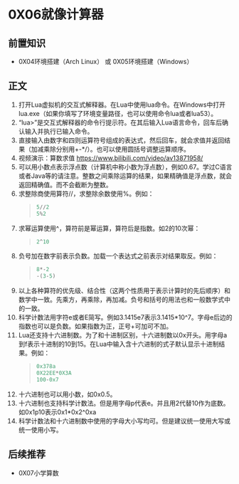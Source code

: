 # 0X06就像计算器

## 前置知识

* 0X04环境搭建（Arch Linux） 或 0X05环境搭建（Windows）

## 正文

1. 打开Lua虚拟机的交互式解释器。在Lua中使用lua命令。在Windows中打开lua.exe（如果你填写了环境变量路径，也可以使用命令lua或者lua53）。
1. “lua>”是交互式解释器的命令行提示符。在其后输入Lua语言命令，回车后确认输入并执行已输入命令。
1. 直接输入由数字和四则运算符号组成的表达式，然后回车，就会求值并返回结果（加减乘除分别用+-*/）。也可以使用圆括号调整运算顺序。
1. 视频演示：算数求值 <https://www.bilibili.com/video/av13871958/>
1. 可以用小数点表示浮点数（计算机中称小数为浮点数），例如0.67。学过C语言或者Java等的请注意。整数之间乘除运算的结果，如果精确值是浮点数，就会返回精确值。而不会截断为整数。
1. 求整除商使用算符//，求整除余数使用%。例如：
    >```lua
    >5//2
    >5%2
    >```
1. 求幂运算使用^，算符前是幂运算，算符后是指数。如2的10次幂：
    >```lua
    >2^10
    >```
1. 负号加在数字前表示负数。加载一个表达式之前表示对结果取反。例如：
    >```lua
    >8*-2
    >-(3-5)
    >```
1. 以上各种算符的优先级、结合性（这两个性质用于表示计算时的先后顺序）和数学中一致。先乘方，再乘除，再加减。负号和括号的用法也和一般数学式中的一致。
1. 科学计数法用字符e或者E简写。例如3.1415e7表示3.1415*10^7。字母e后边的指数也可以是负数。如果指数为正，正号+可加可不加。
1. Lua还支持十六进制数。为了和十进制区别，十六进制数以0x开头。用字母a到f表示十进制的10到15。在Lua中输入含十六进制的式子默认显示十进制结果。例如：
    >```lua
    >0x378a
    >0X22EE*0X3A
    >100-0x7
    >```
1. 十六进制也可以用小数，如0x0.5。
1. 十六进制也支持科学计数法。但是用字母p代表e。并且用2代替10作为底数。如0x1p10表示0x1*0x2^0xa
1. 科学计数法和十六进制数中使用的字母大小写均可。但是建议统一使用大写或统一使用小写。

## 后续推荐

* 0X07小学算数

